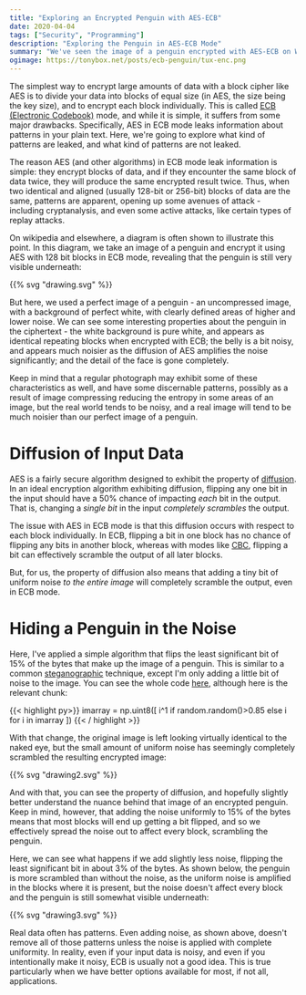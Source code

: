 ```yaml
---
title: "Exploring an Encrypted Penguin with AES-ECB"
date: 2020-04-04
tags: ["Security", "Programming"]
description: "Exploring the Penguin in AES-ECB Mode"
summary: "We've seen the image of a penguin encrypted with AES-ECB on Wikipedia before, but what happens if we add a tiny bit of noise to the equation?"
ogimage: https://tonybox.net/posts/ecb-penguin/tux-enc.png
---
```


The simplest way to encrypt large amounts of data with a block cipher like AES is to divide your data into blocks of equal size (in AES, the size being the key size), and to encrypt each block individually.  This is called [ECB (Electronic Codebook)](https://en.wikipedia.org/wiki/Block_cipher_mode_of_operation#ECB) mode, and while it is simple, it suffers from some major drawbacks.  Specifically, AES in ECB mode leaks information about patterns in your plain text. Here, we're going to explore what kind of patterns are leaked, and what kind of patterns are not leaked.

The reason AES (and other algorithms) in ECB mode leak information is simple: they encrypt blocks of data, and if they encounter the same block of data twice, they will produce the same encrypted result twice. Thus, when two identical and aligned (usually 128-bit or 256-bit) blocks of data are the same, patterns are apparent, opening up some avenues of attack - including cryptanalysis, and even some active attacks, like certain types of replay attacks.

On wikipedia and elsewhere, a diagram is often shown to illustrate this point. In this diagram, we take an image of a penguin and encrypt it using AES with 128 bit blocks in ECB mode, revealing that the penguin is still very visible underneath:

{{% svg "drawing.svg"  %}}

But here, we used a perfect image of a penguin - an uncompressed image, with a background of perfect white, with clearly defined areas of higher and lower noise.  We can see some interesting properties about the penguin in the ciphertext - the white background is pure white, and appears as identical repeating blocks when encrypted with ECB; the belly is a bit noisy, and appears much noisier as the diffusion of AES amplifies the noise significantly; and the detail of the face is gone completely.

Keep in mind that a regular photograph may exhibit some of these characteristics as well, and have some discernable patterns, possibly as a result of image compressing reducing the entropy in some areas of an image, but the real world tends to be noisy, and a real image will tend to be much noisier than our perfect image of a penguin.

# Diffusion of Input Data

AES is a fairly secure algorithm designed to exhibit the property of [diffusion](https://en.wikipedia.org/wiki/Confusion_and_diffusion). In an ideal encryption algorithm exhibiting diffusion, flipping any one bit in the input should have a 50% chance of impacting *each* bit in the output.  That is, changing a *single bit* in the input *completely scrambles* the output.  

The issue with AES in ECB mode is that this diffusion occurs with respect to each block individually. In ECB, flipping a bit in one block has no chance of flipping any bits in another block, whereas with modes like [CBC](https://en.wikipedia.org/wiki/Block_cipher_mode_of_operation#Cipher_Block_Chaining_(CBC)), flipping a bit can effectively scramble the output of all later blocks.

But, for us, the property of diffusion also means that adding a tiny bit of uniform noise *to the entire image* will completely scramble the output, even in ECB mode.  

# Hiding a Penguin in the Noise

Here, I've applied a simple algorithm that flips the least significant bit of 15% of the bytes that make up the image of a penguin.  This is similar to a common [steganographic](https://en.wikipedia.org/wiki/Steganography) technique, except I'm only adding a little bit of noise to the image.  You can see the whole code [here](https://github.com/tonyb486/tonybox.net/blob/master/content/posts/ecb-penguin/penguin.py), although here is the relevant chunk:

{{< highlight py>}}
imarray = np.uint8([ i^1 if random.random()>0.85 else i for i in imarray ])
{{< / highlight >}}

With that change, the original image is left looking virtually identical to the naked eye, but the small amount of uniform noise has seemingly completely scrambled the resulting encrypted image:

{{% svg "drawing2.svg"  %}} 

And with that, you can see the property of diffusion, and hopefully slightly better understand the nuance behind that image of an encrypted penguin.  Keep in mind, however, that adding the noise uniformly to 15% of the bytes means that most blocks will end up getting a bit flipped, and so we effectively spread the noise out to affect every block, scrambling the penguin.

Here, we can see what happens if we add slightly less noise, flipping the least significant bit in about 3% of the bytes.  As shown below, the penguin is more scrambled than without the noise, as the uniform noise is amplified in the blocks where it is present, but the noise doesn't affect every block and the penguin is still somewhat visible underneath:

{{% svg "drawing3.svg"  %}}

Real data often has patterns.  Even adding noise, as shown above, doesn't remove all of those patterns unless the noise is applied with complete uniformity.  In reality, even if your input data is noisy, and even if you intentionally make it noisy, ECB is usually not a good idea.  This is true particularly when we have better options available for most, if not all, applications.

